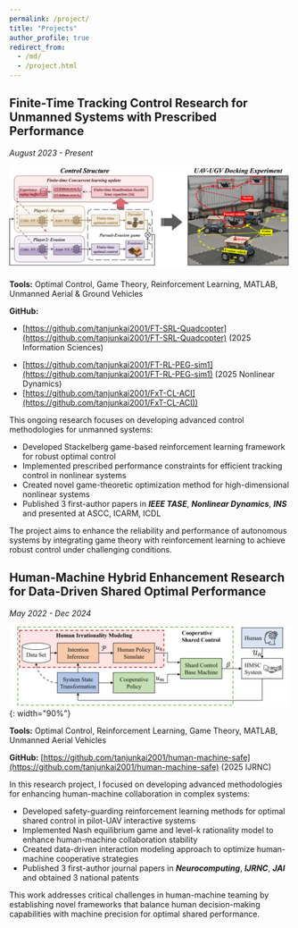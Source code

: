 ```yaml
---
permalink: /project/
title: "Projects"
author_profile: true
redirect_from: 
  - /md/
  - /project.html
---
```


<!-- # Projects -->

## Finite-Time Tracking Control Research for Unmanned Systems with Prescribed Performance

*August 2023 - Present*

![Unmanned Systems Control](/images/unmanned_systems_control.png)

**Tools:** Optimal Control, Game Theory, Reinforcement Learning, MATLAB, Unmanned Aerial & Ground Vehicles

**GitHub:**
* [https://github.com/tanjunkai2001/FT-SRL-Quadcopter](https://github.com/tanjunkai2001/FT-SRL-Quadcopter) (2025 Information Sciences)
<!-- ![Unmanned Systems Control](/images/unmanned_systems_control2.png) -->
* [https://github.com/tanjunkai2001/FT-RL-PEG-sim1](https://github.com/tanjunkai2001/FT-RL-PEG-sim1) (2025 Nonlinear Dynamics)
* [https://github.com/tanjunkai2001/FxT-CL-ACI](https://github.com/tanjunkai2001/FxT-CL-ACI))

This ongoing research focuses on developing advanced control methodologies for unmanned systems:

* Developed Stackelberg game-based reinforcement learning framework for robust optimal control
* Implemented prescribed performance constraints for efficient tracking control in nonlinear systems
* Created novel game-theoretic optimization method for high-dimensional nonlinear systems
* Published 3 first-author papers in ***IEEE TASE***, ***Nonlinear Dynamics***, ***INS*** and presented at ASCC, ICARM, ICDL

The project aims to enhance the reliability and performance of autonomous systems by integrating game theory with reinforcement learning to achieve robust control under challenging conditions.


## Human-Machine Hybrid Enhancement Research for Data-Driven Shared Optimal Performance

*May 2022 - Dec 2024*

![Human-UAV Interaction System](/images/human_uav_interaction.png){: width="90%"}

**Tools:** Optimal Control, Reinforcement Learning, Game Theory, MATLAB, Unmanned Aerial Vehicles

**GitHub:** [https://github.com/tanjunkai2001/human-machine-safe](https://github.com/tanjunkai2001/human-machine-safe) (2025 IJRNC)

In this research project, I focused on developing advanced methodologies for enhancing human-machine collaboration in complex systems:

* Developed safety-guarding reinforcement learning methods for optimal shared control in pilot-UAV interactive systems
* Implemented Nash equilibrium game and level-k rationality model to enhance human-machine collaboration stability
* Created data-driven interaction modeling approach to optimize human-machine cooperative strategies
* Published 3 first-author journal papers in ***Neurocomputing***, ***IJRNC***, ***JAI*** and obtained 3 national patents

This work addresses critical challenges in human-machine teaming by establishing novel frameworks that balance human decision-making capabilities with machine precision for optimal shared performance.
